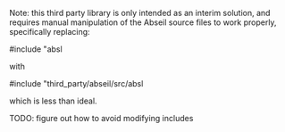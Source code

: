 Note: this third party library is only intended as an interim solution, and
requires manual manipulation of the Abseil source files to work properly,
specifically replacing:

#include "absl

with

#include "third_party/abseil/src/absl

which is less than ideal.

TODO: figure out how to avoid modifying includes